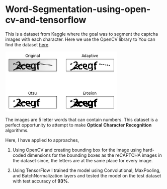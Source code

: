 # Word-Segmentation-using-open-cv-and-tensorflow

This is a dataset from Kaggle where the goal was to segment the captcha images with each character. Here we use the OpenCV library to 
You can find the dataset [here](https://www.kaggle.com/fournierp/captcha-version-2-images).

![](Captcha%20Image.png)

The images are 5 letter words that can contain numbers. This dataset is a perfect opportunity to attempt to make __Optical Character Recognition__ algorithms.

Here, I have applied to approaches,
1) Using OpenCV and creating bounding box for the image using hard-coded dimensions for the bounding boxes as the reCAPTCHA images in the dataset since, the letters are at the same place for every image.

2) Using TensorFlow I trained the model using Convolutional, MaxPooling, and BatchNormalization layers and tested the model on the test dataset with test accuracy of __93%__.  
